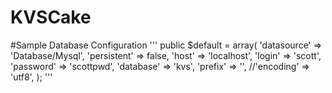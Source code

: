 # KVSCake

#Sample Database Configuration
'''
public $default = array(
                'datasource' => 'Database/Mysql',
                'persistent' => false,
                'host' => 'localhost',
                'login' => 'scott',
                'password' => 'scottpwd',
                'database' => 'kvs',
                'prefix' => '',
                //'encoding' => 'utf8',
 );
'''
